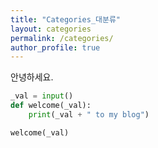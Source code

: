 ```yaml
---
title: "Categories_대분류"
layout: categories
permalink: /categories/
author_profile: true
---
```


안녕하세요.

```python
_val = input()
def welcome(_val):
    print(_val + " to my blog")

welcome(_val)
```

